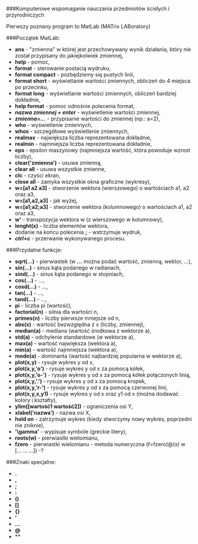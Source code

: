 ###Komputerowe wspomaganie nauczania przedmiotów ścisłych i przyrodniczych 

Pierwszy poznany program to MatLab (MATrix LABoratory)

###Początek MatLab:

* **ans** - "zmienna" w której jest przechowywany wynik działania, który nie został przypisany do jakiejkolwiek zmiennej,
* **help** - pomoc,
* **format** - sterowanie postacią wydruku,
* **format compact** - pozbędziemy się pustych linii,
* **format short** - wyświetlanie wartości zmiennych, obliczeń do 4 miejsca po przecinku,
* **format long** - wyświetlanie wartości zmiennych, obliczeń bardziej dokładnie,
* **help format** - pomoc odnośnie polecenia format,
*  ***nazwa zmiennej + enter*** - wyświetlenie wartości zmiennej,
*  ***zmienna=...*** - przypisanie wartości do zmiennej (np.: a=2),
*  **who** - wyświetlenie zmiennych,
*  **whos** - szczegółowe wyświetlenie zmiennych, 
*  **realmax** - największa liczba reprezentowana dokładnie,
*  **realmin** - najmniejsza liczba reprezentowana dokładnie,
*  **eps** - epsilon maszynowy (najmniejsza wartość, która powoduje wzrost liczby),
*  **clear('zmienna')** - usuwa zmienną,
*  **clear all** - usuwa wszystkie zmienne,
*  **clc** - czyści ekran,
*  **close all** - zamyka wszystkie okna graficzne (wykresy),
*  **w=[a1 a2 a3]** - stworzenie wektora (wierszowego) o wartościach a1, a2 oraz a3,
*  **w=[a1,a2,a3]** - jak wyżej,
*  **w=[a1;a2;a3]** - stworzenie wektora (kolumnowego) o wartościach a1, a2 oraz a3,
*  **w'** - transpozycja wektora w (z wierszowego w kolumnowy),
*  **lenght(x)** - liczba elementów wektora,
*  dodanie na końcu polecenia **;** - wstrzymuje wydruk,
*  ***ctrl+c*** - przerwanie wykonywanego procesu.


###Przydatne funkcje:

* **sqrt(...)** - pierwiastek (w ***...*** można podać wartość, zmienną, wektor, ...),
* **sin(...)** - sinus kąta podanego w radianach,
* **sind(...)** - sinus kąta podanego w stopniach,
* **cos(...)** - ...,
* **cosd(...)** - ...,
* **tan(...)** - ...,
* **tand(...)** - ...,
* **pi** - liczba pi (wartość),
* **factorial(n)** - silnia dla wartości n,
* **primes(n)** - liczby pierwsze mniejsze od n,
* **abs(x)** - wartość bezwzględna z x (liczby, zmiennej),
* **median(a)** - mediana (wartość środkowa z wektorze a),
* **std(a)** - odchylenie standardowe (w wektorze a),
* **max(a)** - wartość największa (wektora a),
* **min(a)** - wartość najmniejsza (wektora a),
* **mode(a)** - dominanta (wartość najbardziej popularna w wektorze a),
* **plot(x,y)** - rysuje wykres y od x,
* **plot(x,y,'o')** - rysuje wykres y od x za pomocą kółek,
* **plot(x,y,'o-')** - rysuje wykres y od x za pomocą kółek połączonych linią,
* **plot(x,y,'.')** - rysuje wykres y od x za pomocą kropek,
* **plot(x,y,'r-')** - rysuje wykres y od x za pomocą czerwonej linii,
* **plot(x,y,x,y1)** - rysuje wykres y od x oraz y1 od x (można dodawać kolory i kształty),
* **ylim([wartość1 wartość2])** - ograniczenia osi Y,
* **xlabel('nazwa')** - nazwa osi X,
* **hold on** - zatrzymuje wykres (kiedy stworzymy nowy wykres, poprzedni nie zniknie),
* **'\gamma'** - wypisuje symbole (greckie litery),
* **roots(w)** - pierwiastki wielomianu,
* **fzero** - pierwiastki wielomianu - metoda numeryczna (f=fzero(@(x) w [... ... ...]) -?


###Znaki specjalne:

* **.**
* **,**
* **;**
* **:**
* **()**
* **[]**
* **{}**
* **'**
* **...**
* **@**
* **\**
